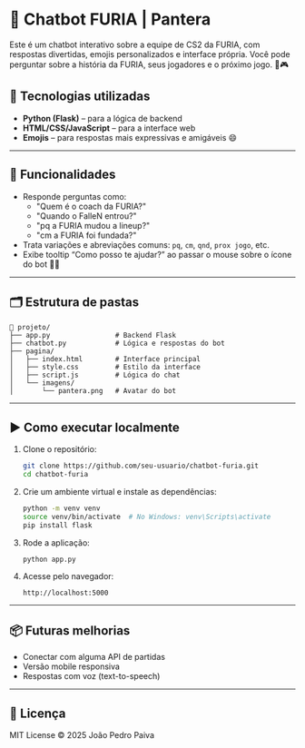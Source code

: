 # 🐾 Chatbot FURIA | Pantera

Este é um chatbot interativo sobre a equipe de CS2 da FURIA, com respostas divertidas, emojis personalizados e interface própria. Você pode perguntar sobre a história da FURIA, seus jogadores e o próximo jogo. 🧠🎮

## 🔧 Tecnologias utilizadas

- **Python (Flask)** – para a lógica de backend  
- **HTML/CSS/JavaScript** – para a interface web  
- **Emojis** – para respostas mais expressivas e amigáveis 😄

---

## 💬 Funcionalidades

- Responde perguntas como:
  - "Quem é o coach da FURIA?"
  - "Quando o FalleN entrou?"
  - "pq a FURIA mudou a lineup?"
  - "cm a FURIA foi fundada?"
- Trata variações e abreviações comuns: `pq`, `cm`, `qnd`, `prox jogo`, etc.
- Exibe tooltip “Como posso te ajudar?” ao passar o mouse sobre o ícone do bot 🧞‍♂️

---

## 🗂 Estrutura de pastas

```
📁 projeto/
├── app.py                # Backend Flask
├── chatbot.py            # Lógica e respostas do bot
├── pagina/
│   ├── index.html        # Interface principal
│   ├── style.css         # Estilo da interface
│   ├── script.js         # Lógica do chat
│   └── imagens/
│       └── pantera.png   # Avatar do bot
```

---

## ▶️ Como executar localmente

1. Clone o repositório:
   ```bash
   git clone https://github.com/seu-usuario/chatbot-furia.git
   cd chatbot-furia
   ```

2. Crie um ambiente virtual e instale as dependências:
   ```bash
   python -m venv venv
   source venv/bin/activate  # No Windows: venv\Scripts\activate
   pip install flask
   ```

3. Rode a aplicação:
   ```bash
   python app.py
   ```

4. Acesse pelo navegador:
   ```
   http://localhost:5000
   ```

---

## 📦 Futuras melhorias

- Conectar com alguma API de partidas
- Versão mobile responsiva
- Respostas com voz (text-to-speech)

---

## 📄 Licença

MIT License © 2025 João Pedro Paiva
